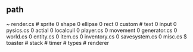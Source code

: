 ## path

~ render.cs
    # sprite
    0 shape
        0 ellipse
        0 rect
        0 custom
    # text
    0 input
0 pysics.cs
    0 actial
    0 localcull
0 player.cs
    0 movement
0 generator.cs
0 world.cs
0 entity.cs
0 item.cs
0 inventory.cs
0 savesystem.cs
0 misc.cs
    $ toaster
        # stack
        # timer
        # types
        # renderer

<!-- 0~$# -->